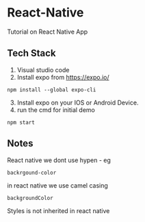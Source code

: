 # React-Native
Tutorial on React Native App

## Tech Stack ##
1. Visual studio code 
2. Install expo from https://expo.io/ 
```
npm install --global expo-cli
```
3. Install expo on your IOS or Android Device.
4. run the cmd for initial demo
```
npm start
```

## Notes ##
React native we dont use hypen - eg
```
backrgound-color
```
in react native we use camel casing
```
backgroundColor
```

Styles is not inherited in react native